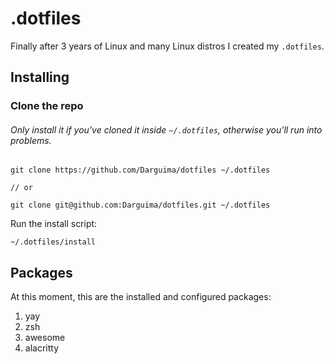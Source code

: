 # .dotfiles

Finally after 3 years of Linux and many Linux distros I created my `.dotfiles`.

## Installing

### Clone the repo

###### Only install it if you've cloned it inside `~/.dotfiles`, otherwise you'll run into problems.

```
git clone https://github.com/Darguima/dotfiles ~/.dotfiles

// or

git clone git@github.com:Darguima/dotfiles.git ~/.dotfiles
```

Run the install script:

```
~/.dotfiles/install
```

## Packages

At this moment, this are the installed and configured packages:

1) yay
2) zsh
3) awesome
3) alacritty
